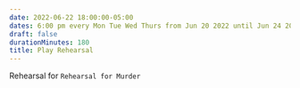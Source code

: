 ```yaml
---
date: 2022-06-22 18:00:00-05:00
dates: 6:00 pm every Mon Tue Wed Thurs from Jun 20 2022 until Jun 24 2022
draft: false
durationMinutes: 180
title: Play Rehearsal
---
```


Rehearsal for `Rehearsal for Murder`